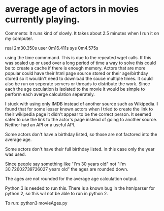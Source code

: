 # average age of actors in movies currently playing. 
Comments:
It runs kind of slowly. It takes about 2.5 minutes when I run it on my computer. 

real	2m30.350s
user	0m16.411s
sys	0m4.575s

using the time commmand. This is due to the repeated wget calls. If this was scaled up or used over a long period of time a way to solve this could be to create a cache if there is enough memory. Actors that are more popular could have their html page source stored or their age/birthday stored so it wouldn't need to download the souce multiple times. It could also be run on seperate servers or threads to distribute the work. Since each the age caculation is isolated to the movie it would be simple to perform each averge calculation seperately. 

I stuck with using only IMDB instead of another source such as Wikipedia. I found that for some lesser known actors when I tried to create the link to their wikipedia page it didn't appear to be the correct person. It seemed safer to use the link to the actor's page instead of going to another source. Neither had an API or a useful API. 

Some actors don't have a birthday listed, so those are not factored into the average age. 

Some actors don't have their full birthday listed. In this case only the year was used. 

Since people say something like "I'm 30 years old" not "I'm 30.72602739726027 years old" the ages are rounded down. 

The ages are not rounded for the average age calculation output. 

Python 3 is needed to run this. There is a known bug in the htmlparser for python 2, so this wil not be able to run in python 2.


To run:
python3 movieAges.py
